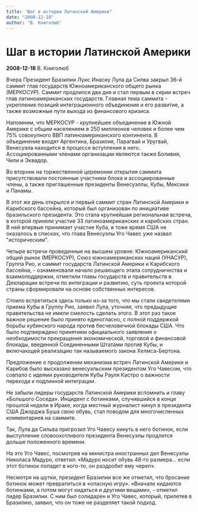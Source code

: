 ```yaml
---
title: "Шаг в истории Латинской Америки"
date: "2008-12-18"
author: "В. Книголюб"
---
```


# Шаг в истории Латинской Америки

**2008-12-18** В. Книголюб

Вчера Президент Бразилии Луис Инасиу Лула да Силва закрыл 36-й саммит глав государств Южноамериканского общего рынка (МЕРКОСУР). Саммит продлился два дня и стал первым в серии встреч глав латиноамериканских государств. Главная тема саммита - укрепление позиций интеграционного объединения и его развитие, а также возможные пути выхода из финансового кризиса.

Напомним, что МЕРКОСУР - крупнейшее объединение в Южной Америке с общим населением в 250 миллионов человек и более чем 75% совокупного ВВП латиноамериканского континента. В объединение входят Аргентина, Бразилия, Парагвай и Уругвай, Венесуэла находится в процессе вступления в него. Ассоциированными членами организации являются также Боливия, Чили и Эквадор.

Во вторник на торжественной церемонии открытия саммита присутствовали постоянные участники блока и ассоциированные члены, а также приглашенные президенты Венесуэллы, Кубы, Мексики и Панамы.

В этот же день открылся и первый саммит стран Латинской Америки и Карибского бассейна, который был организован по инициативе бразильского президента. Это стала крупнейшая региональная встреча, в которой приняли участие 33 латиноамериканских и карибских стран. В ней впервые принимает участие Куба, в тоже время США не оказалось в списках, что глава Венесуэлы Уго Чавес уже назвал "историческим".

Четыре встречи проведенные на высшем уровне: Южноамериканский общий рынок (МЕРКОСУР), Союз южноамериканских наций (УНАСУР), Группа Рио, и саммит государств Латинской Америки и Карибского бассейна, - ознаменовали начало решающего этапа сотрудничества и взаимоподдержки, отметили главы государств и правительств в Декларации встречи по интеграции и развитию, суть проекта которой страны сформировали на основе собственных интересов.

Стоило встретиться здесь только из-за того, что мы стали свидетелями приема Кубы в Группу Рио, заявил Лула, уточняя, что предыдущие правительства не имели смелость сделать этого. В этот раз такое важное решение было принято единогласно, с полной поддержкой борьбы кубинского народа против бесчеловечной блокады США. Что было подтверждено принятием официального заявления о необходимости прекращения экономической, торговой и финансовой блокады, введенной Соединенными Штатами против Кубы, и включающей реализацию так называемого закона Хелмса-Бертона.

Предложение о продолжении механизма встреч Латинской Америки и Карибов было высказано венесуэльским президентом Уго Чавесом, что совпало с идеями руководителя Кубы Рауля Кастро о важности перехода к подлинной интеграции.

Не забыли лидеры государств Латинской Америки вспомнить и главу «Большого Соседа». Инцидент с ботинками, случившийся в конце прошлой недели в Ираке, когда местный журналист кинул в президента США Джорджа Буша свою обувь, стал поводом для многочисленных комментариев на саммите.

Так, Лула да Сильва пригрозил Уго Чавесу кинуть в него ботинок, если выступление словоохотливого президента Венесуэлы продлится дольше положенного времени.

На это Уго Чавес, посмотрев на министра иностранных дел Венесуэлы Николаса Мадуро, ответил: «Мадуро носит обувь 48-го размера... если этот ботинок попадет в кого-то, он раздробит ему череп».

Несмотря на шутки, президент Бразилии все же отметил, что бросание ботинок может превратиться в «опасную игру». «Вначале кидаются ботинками, а потом могут кидаться и другими вещами», - отметил лидер Бразилии. С ним был солидарен и Уго Чавес, который, прилетев в Бразилию, заявил, что он тоже не разделяет такой подход.